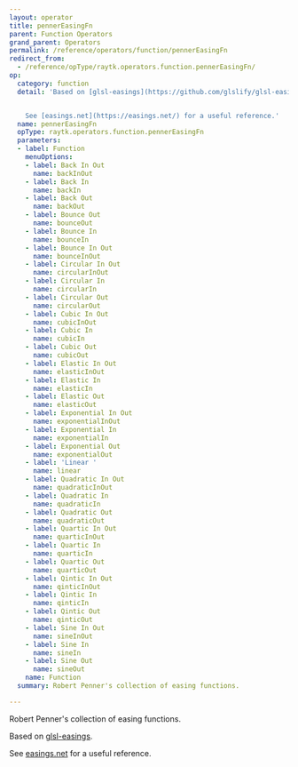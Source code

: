 ```yaml
---
layout: operator
title: pennerEasingFn
parent: Function Operators
grand_parent: Operators
permalink: /reference/operators/function/pennerEasingFn
redirect_from:
  - /reference/opType/raytk.operators.function.pennerEasingFn/
op:
  category: function
  detail: 'Based on [glsl-easings](https://github.com/glslify/glsl-easings).


    See [easings.net](https://easings.net/) for a useful reference.'
  name: pennerEasingFn
  opType: raytk.operators.function.pennerEasingFn
  parameters:
  - label: Function
    menuOptions:
    - label: Back In Out
      name: backInOut
    - label: Back In
      name: backIn
    - label: Back Out
      name: backOut
    - label: Bounce Out
      name: bounceOut
    - label: Bounce In
      name: bounceIn
    - label: Bounce In Out
      name: bounceInOut
    - label: Circular In Out
      name: circularInOut
    - label: Circular In
      name: circularIn
    - label: Circular Out
      name: circularOut
    - label: Cubic In Out
      name: cubicInOut
    - label: Cubic In
      name: cubicIn
    - label: Cubic Out
      name: cubicOut
    - label: Elastic In Out
      name: elasticInOut
    - label: Elastic In
      name: elasticIn
    - label: Elastic Out
      name: elasticOut
    - label: Exponential In Out
      name: exponentialInOut
    - label: Exponential In
      name: exponentialIn
    - label: Exponential Out
      name: exponentialOut
    - label: 'Linear '
      name: linear
    - label: Quadratic In Out
      name: quadraticInOut
    - label: Quadratic In
      name: quadraticIn
    - label: Quadratic Out
      name: quadraticOut
    - label: Quartic In Out
      name: quarticInOut
    - label: Quartic In
      name: quarticIn
    - label: Quartic Out
      name: quarticOut
    - label: Qintic In Out
      name: qinticInOut
    - label: Qintic In
      name: qinticIn
    - label: Qintic Out
      name: qinticOut
    - label: Sine In Out
      name: sineInOut
    - label: Sine In
      name: sineIn
    - label: Sine Out
      name: sineOut
    name: Function
  summary: Robert Penner's collection of easing functions.

---
```



Robert Penner's collection of easing functions.

Based on [glsl-easings](https://github.com/glslify/glsl-easings).

See [easings.net](https://easings.net/) for a useful reference.